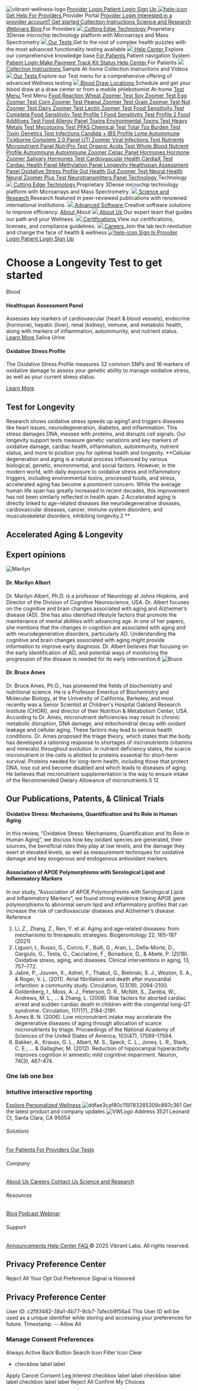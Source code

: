 [](https://vibrant-wellness.com) ![vibrant-wellness-logo](https://vibrant-wellness.com/hubfs/vibrant-wellness-logo.svg)
[ Provider Login ](https://portal.vibrant-wellness.com/#/login)
[ Patient Login ](https://vibrant-wellness.mypatienthubs.com/#/login)
[ Sign Up ](https://vibrant-wellness.com/signup)
[ ![help-icon](https://vibrant-wellness.com/hubfs/help-icon.svg) Get Help  ](https://help.vibrant-wellness.com/hc/en-us)
[ For Providers  ](https://vibrant-wellness.com/for-providers)
Provider Portal
[ Provider Login ](https://portal.vibrant-wellness.com/#/login?nav=1)
[ Interested in a provider account? Get started ](https://portal.vibrant-wellness.com/#/sign-up/whats-your-next-step)
[ Collection Instructions ](https://vibrant-wellness.com/for-patients/collection) [ Science and Research ](https://vibrant-wellness.com/technology/science-research) [ Webinars ](https://vibrant-wellness.com/resources/webinar) [ Blog ](https://vibrant-wellness.com/blog)
For Providers
[ ![](https://vibrant-wellness.com/hubfs/ComplianceGuideline.svg) Cutting Edge Technology  ](https://vibrant-wellness.com/technology/science-technology)
Proprietary 3Dense microchip technology platform with Microarrays and Mass Spectrometry
[ ![](https://vibrant-wellness.com/hubfs/HD%20Assets/Testing.svg) Our Tests  ](https://vibrant-wellness.com/tests)
Get to the root of complex health puzzles with the most advanced functionality testing available
[ ![](https://vibrant-wellness.com/hubfs/HD%20Assets/HelpCenter.svg) Help Center  ](https://help.vibrant-wellness.com/hc/en-us)
Explore our comprehensive knowledge base
[ For Patients  ](https://vibrant-wellness.com/for-patients)
Patient navigation System
[ Patient Login ](https://vibrant-wellness.mypatienthubs.com/#/login)
[ Make Payment ](https://www.vibrant-america.com/patient-nav-portal?__hstc=84994950.5872dd838f70a25ba9ee8a75451f1811.1758156476066.1758156476066.1758156476066.1&__hssc=84994950.1.1758156476066&__hsfp=784725215) [ Track Kit Status ](https://www.vibrant-america.com/patient-nav-portal?__hstc=84994950.5872dd838f70a25ba9ee8a75451f1811.1758156476066.1758156476066.1758156476066.1&__hssc=84994950.1.1758156476066&__hsfp=784725215) [ Help Center ](https://help.vibrant-wellness.com/hc/en-us)
For Patients
[ ![](https://vibrant-wellness.com/hubfs/HD%20Assets/SampleTypeInstruction.svg) Collection Instructions  ](https://vibrant-wellness.com/for-patients/collection)
Sample At-home Collection Instructions and Videos
[ ![](https://vibrant-wellness.com/hubfs/HD%20Assets/Testing.svg) Our Tests  ](https://vibrant-wellness.com/tests)
Explore our Test menu for a comprehensive offering of advanced Wellness testing
[ ![](https://vibrant-wellness.com/hubfs/HD%20Assets/BloodDrawLocations.svg) Blood Draw Locations  ](https://www.vibrant-america.com/blood-draw-maps/v2?__hstc=84994950.5872dd838f70a25ba9ee8a75451f1811.1758156476066.1758156476066.1758156476066.1&__hssc=84994950.1.1758156476066&__hsfp=784725215)
Schedule and get your blood draw at a draw center or from a mobile phlebotomist At-home
[ Test Menu  ](https://vibrant-wellness.com/tests)
Test Menu
[ Food Reaction  ](https://vibrant-wellness.com/tests/food-reaction)
[ Wheat Zoomer Test ](https://vibrant-wellness.com/tests/food-reaction/wheat-zoomer) [ Soy Zoomer Test ](https://vibrant-wellness.com/tests/food-reaction/soy-zoomer) [ Egg Zoomer Test ](https://vibrant-wellness.com/tests/food-reaction/egg-zoomer) [ Corn Zoomer Test ](https://vibrant-wellness.com/tests/food-reaction/corn-zoomer) [ Peanut Zoomer Test ](https://vibrant-wellness.com/tests/food-reaction/peanut-zoomer) [ Grain Zoomer Test ](https://vibrant-wellness.com/tests/food-reaction/grain-zoomer) [ Nut Zoomer Test ](https://vibrant-wellness.com/tests/food-reaction/nut-zoomer)
[ Dairy Zoomer Test ](https://vibrant-wellness.com/tests/food-reaction/dairy-zoomer) [ Lectin Zoomer Test ](https://vibrant-wellness.com/tests/food-reaction/lectin-zoomer) [ Food Sensitivity Test Complete ](https://vibrant-wellness.com/tests/food-reaction/food-sensitivity-complete) [ Food Sensitivity Test Profile 1 ](https://vibrant-wellness.com/tests/food-reaction/food-sensitivity-profile-1) [ Food Sensitivity Test Profile 2 ](https://vibrant-wellness.com/tests/food-reaction/food-sensitivity-profile-2) [ Food Additives Test ](https://vibrant-wellness.com/tests/food-reaction/food-additives) [ Food Allergy Panel ](https://vibrant-wellness.com/tests/food-reaction/food-allergy-panel)
[ Toxins  ](https://vibrant-wellness.com/tests/toxins)
[ Environmental Toxins Test ](https://vibrant-wellness.com/tests/toxins/environmental-toxins) [ Heavy Metals Test ](https://vibrant-wellness.com/tests/toxins/heavy-metals) [ Mycotoxins Test ](https://vibrant-wellness.com/tests/toxins/mycotoxins) [ PFAS Chemical Test ](https://vibrant-wellness.com/tests/toxins/pfas-chemical) [ Total Tox Burden Test ](https://vibrant-wellness.com/tests/toxins/total-tox-burden) [ Toxin Genetics Test ](https://vibrant-wellness.com/tests/toxins/toxin-genetics)
[ Infections  ](https://vibrant-wellness.com/tests/infections)
[ Candida + IBS Profile ](https://vibrant-wellness.com/tests/infections/candida-ibs-profile) [ Lyme Autoimmune ](https://vibrant-wellness.com/tests/infections/lyme-autoimmune) [ Tickborne Complete 2.0 Panel ](https://vibrant-wellness.com/tests/infections/tickborne-disease) [ UTI Zoomer ](https://vibrant-wellness.com/tests/infections/uti-zoomer) [ Viral Infections Test ](https://vibrant-wellness.com/tests/infections/viral-infections)
[ Nutrients  ](https://vibrant-wellness.com/tests/nutrients)
[ Micronutrient Panel ](https://vibrant-wellness.com/tests/nutrients/micronutrient-panel) [ NutriPro Test ](https://vibrant-wellness.com/tests/nutrients/nutripro) [ Organic Acids Test ](https://vibrant-wellness.com/tests/nutrients/organic-acids) [ Whole Blood Nutrient Profile ](https://vibrant-wellness.com/tests/nutrients/whole-blood-nutrient-profile)
[ Autoimmune  ](https://vibrant-wellness.com/tests/autoimmune)
[ Autoimmune Zoomer ](https://vibrant-wellness.com/tests/autoimmune/autoimmune-zoomer) [ Celiac Panel ](https://vibrant-wellness.com/tests/autoimmune/celiac-panel)
[ Hormones  ](https://vibrant-wellness.com/tests/hormones)
[ Hormone Zoomer ](https://vibrant-wellness.com/tests/hormones/hormone-zoomer) [ Salivary Hormones Test ](https://vibrant-wellness.com/tests/hormones/salivary-hormone)
[ Cardiovascular Health  ](https://vibrant-wellness.com/tests/cardiovascular-health)
[ CardiaX Test ](https://vibrant-wellness.com/tests/cardiovascular/cardia-x) [ Cardiac Health Panel ](https://vibrant-wellness.com/tests/cardiovascular/cardiac-health-panel) [ Methylation Panel ](https://vibrant-wellness.com/tests/cardiovascular/methylation-panel)
[ Longevity  ](https://vibrant-wellness.com/tests/longevity)
[ Healthspan Assessment Panel ](https://vibrant-wellness.com/tests/longevity/healthspan-assessment-panel) [ Oxidative Stress Profile ](https://vibrant-wellness.com/tests/longevity/oxidative-stress-profile)
[ Gut Health  ](https://vibrant-wellness.com/tests/gut-health)
[ Gut Zoomer Test ](https://vibrant-wellness.com/tests/gut-health/gut-zoomer)
[ Neural Health  ](https://vibrant-wellness.com/tests/neural-health)
[ Neural Zoomer Plus Test ](https://vibrant-wellness.com/tests/neural-health/neural-zoomer-plus) [ Neurotransmitters Panel ](https://vibrant-wellness.com/tests/neural-health/neurotransmitters-panel)
[ Technology  ](https://vibrant-wellness.com/technology/science-technology)
Technology
[ ![](https://vibrant-wellness.com/hubfs/ComplianceGuideline.svg) Cutting Edge Technology  ](https://vibrant-wellness.com/technology/science-technology)
Proprietary 3Dense microchip technology platform with Microarrays and Mass Spectrometry.
[ ![](https://vibrant-wellness.com/hubfs/HD%20Assets/ScienceandResearch.svg) Science and Research  ](https://vibrant-wellness.com/technology/science-research)
Research featured in peer-reviewed publications with renowned international institutions.
[ ![](https://vibrant-wellness.com/hubfs/HD%20Assets/AdvanceSoftware.svg) Advanced Software  ](https://vibrant-wellness.com/technology/advanced-software)
Creative software solutions to improve efficiency.
[ About  ](https://vibrant-wellness.com/about-us)
About
[ ![](https://vibrant-wellness.com/hubfs/HD%20Assets/AboutUs.svg) About Us  ](https://vibrant-wellness.com/about-us)
Our expert team that guides our path and your Wellness.
[ ![](https://vibrant-wellness.com/hubfs/HD%20Assets/Certificate.svg) Certifications  ](https://vibrant-wellness.com/resources/certifications)
View our certifications, licenses, and compliance guidelines.
[ ![](https://vibrant-wellness.com/hubfs/HD%20Assets/Career.svg) Careers  ](https://vibrant-wellness.com/career)
Join the lab tech revolution and change the face of health & wellness
[ ![help-icon](https://vibrant-wellness.com/hubfs/help-icon.svg) ](https://help.vibrant-wellness.com/hc/en-us)
[ Sign In  ](https://vibrant-wellness.com/tests/longevity)
[ Provider Login ](https://portal.vibrant-wellness.com/#/login)
[ Patient Login ](https://vibrant-wellness.mypatienthubs.com/#/login)
[ Sign Up ](https://vibrant-wellness.com/signup)
#  Choose a Longevity Test to get started
Blood
####  Healthspan Assessment Panel
Assesses key markers of cardiovascular (heart & blood vessels), endocrine (hormone), hepatic (liver), renal (kidney), immune, and metabolic health, along with markers of inflammation, autoimmunity, and nutrient status.
[ Learn More ](https://vibrant-wellness.com/tests/longevity/healthspan-assessment-panel)
Saliva
Urine
####  Oxidative Stress Profile
The Oxidative Stress Profile measures 32 common SNPs and 16 markers of oxidative damage to assess your genetic ability to manage oxidative stress, as well as your current stress status.


[ Learn More ](https://vibrant-wellness.com/tests/longevity/oxidative-stress-profile)
##  Test for Longevity
Research shows oxidative stress speeds up aging1 and triggers diseases like heart issues, neurodegeneration, diabetes, and inflammation. This stress damages DNA, messes with proteins, and disrupts cell signals.
Our longevity support tests measure genetic variations and key markers of oxidative damage, cardiac health, inflammation, autoimmunity, nutrient status, and more to position you for optimal health and longevity.
**Cellular degeneration and aging is a natural process influenced by various biological, genetic, environmental, and social factors. However, in the modern world, with daily exposure to oxidative stress and inflammatory triggers, including environmental toxins, processed foods, and stress, accelerated aging has become a prominent concern. While the average human life span has greatly increased in recent decades, this improvement has not been similarly reflected in health span. 2 Accelerated aging is directly linked to age-related diseases like neurodegenerative diseases, cardiovascular diseases, cancer, immune system disorders, and musculoskeletal disorders, inhibiting longevity.2 **
##  Accelerated Aging & Longevity
##  Expert opinions
![Marilyn](https://vibrant-wellness.com/hs-fs/hubfs/Category/Marilyn.webp?width=376&height=299&name=Marilyn.webp)
####  Dr. Marilyn Albert
Dr. Marilyn Albert, Ph.D. is a professor of Neurology at Johns Hopkins, and Director of the Division of Cognitive Neuroscience, USA. Dr. Albert focuses on the cognitive and brain changes associated with aging and Alzheimer’s disease (AD). She has also identified lifestyle factors that promote the maintenance of mental abilities with advancing age. In one of her papers, she mentions that the changes in cognition are associated with aging and with neurodegenerative disorders, particularly AD. Understanding the cognitive and brain changes associated with aging might provide information to improve early diagnosis. Dr. Albert believes that focusing on the early identification of AD, and potential ways of monitoring the progression of the disease is needed for its early intervention.6
![Bruce](https://vibrant-wellness.com/hs-fs/hubfs/Category/Bruce.webp?width=328&height=436&name=Bruce.webp)
####  Dr. Bruce Ames
Dr. Bruce Ames, Ph.D., has pioneered the fields of biochemistry and nutritional science. He is a Professor Emeritus of Biochemistry and Molecular Biology, at the University of California, Berkeley, and most recently was a Senior Scientist at Children's Hospital Oakland Research Institute (CHORI), and director of their Nutrition & Metabolism Center, USA. According to Dr. Ames, micronutrient deficiencies may result in chronic metabolic disruption, DNA damage, and mitochondrial decay with oxidant leakage and cellular aging. These factors may lead to serious health conditions. Dr. Ames proposed the triage theory, which states that the body has developed a rationing response to shortages of micronutrients (vitamins and minerals) throughout evolution. In nutrient deficiency states, the scarce micronutrient in the cells is allotted to proteins essential for short-term survival. Proteins needed for long-term health, including those that protect DNA, lose out and become disabled and which leads to diseases of aging. He believes that micronutrient supplementation is the way to ensure intake of the Recommended Dietary Allowance of micronutrients.5
12
##  Our Publications, Patents, & Clinical Trials
####  Oxidative Stress: Mechanisms, Quantification and Its Role in Human Aging
In this review, “Oxidative Stress: Mechanisms, Quantification and Its Role in Human Aging”, we discuss how key oxidant species are generated, their sources, the beneficial roles they play at low levels, and the damage they exert at elevated levels, as well as measurement techniques for oxidative damage and key exogenous and endogenous antioxidant markers.
####  Association of APOE Polymorphisms with Serological Lipid and Inflammatory Markers
In our study, “Association of APOE Polymorphisms with Serological Lipid and Inflammatory Markers”, we found strong evidence linking APOE gene polymorphisms to abnormal serum lipid and inflammatory profiles that can increase the risk of cardiovascular diseases and Alzheimer’s disease.
Reference
1. Li, Z., Zhang, Z., Ren, Y. et al. Aging and age‐related diseases: from mechanisms to therapeutic strategies. Biogerontology 22, 165–187 (2021)
2. Liguori, I., Russo, G., Curcio, F., Bulli, G., Aran, L., Della-Morte, D., Gargiulo, G., Testa, G., Cacciatore, F., Bonaduce, D., & Abete, P. (2018). Oxidative stress, aging, and diseases. Clinical interventions in aging, 13, 757–772.
3. Jabre, P., Jouven, X., Adnet, F., Thabut, G., Bielinski, S. J., Weston, S. A., & Roger, V. L. (2011). Atrial fibrillation and death after myocardial infarction: a community study. Circulation, 123(19), 2094-2100.
4. Goldenberg, I., Moss, A. J., Peterson, D. R., McNitt, S., Zareba, W., Andrews, M. L., ... & Zhang, L. (2008). Risk factors for aborted cardiac arrest and sudden cardiac death in children with the congenital long-QT syndrome. Circulation, 117(17), 2184-2191.
5. Ames B. N. (2006). Low micronutrient intake may accelerate the degenerative diseases of aging through allocation of scarce micronutrients by triage. Proceedings of the National Academy of Sciences of the United States of America, 103(47), 17589–17594.
6. Bakker, A., Krauss, G. L., Albert, M. S., Speck, C. L., Jones, L. R., Stark, C. E., ... & Gallagher, M. (2012). Reduction of hippocampal hyperactivity improves cognition in amnestic mild cognitive impairment. Neuron, 74(3), 467-474.
###  One lab one box
###  Intuitive interactive reporting
[ Explore Personalized Wellness ](https://vibrant-wellness.com/signup)
![ddfae3caf80c119783285309c897c361](https://vibrant-wellness.com/hs-fs/hubfs/ddfae3caf80c119783285309c897c361.png?width=684&height=600&name=ddfae3caf80c119783285309c897c361.png)
Get the latest product and company updates
![VWLogo](https://vibrant-wellness.com/hubfs/HD%20Assets/VWLogo.svg)
[ ](https://www.instagram.com/vibrantlabs) [ ](https://x.com/vibrantlabs1?lang=en) [ ](https://www.facebook.com/VibrantAmerica/) [ ](https://www.youtube.com/@VibrantWellnessLabs) [ ](https://www.linkedin.com/company/vibrantwellness)
Address
3521 Leonard Ct, Santa Clara, CA 95054
######  Solutions
[ For Patients ](https://vibrant-wellness.com/for-patients) [ For Providers ](https://vibrant-wellness.com/for-providers) [ Our Tests ](https://vibrant-wellness.com/tests)
######  Company
[ About Us ](https://vibrant-wellness.com/about-us) [ Careers ](https://vibrant-wellness.com/career) [ Contact Us ](https://vibrant-wellness.com/contact-us) [ Science and Research ](https://vibrant-wellness.com/technology/science-research)
######  Resources
[ Blog ](https://vibrant-wellness.com/blog) [ Podcast ](https://vibrant-wellness.com/podcast) [ Webinar ](https://vibrant-wellness.com/resources/webinar)
######  Support
[ Announcements ](https://vibrant-wellness.com/resources/announcements) [ Help Center ](https://help.vibrant-wellness.com/hc/en-us) [ FAQ ](https://help.vibrant-wellness.com/hc/en-us/categories/10029267716635-FAQs)
© 2025 Vibrant Labs. All rights reserved.
## Privacy Preference Center
Reject All
Your Opt Out Preference Signal is Honored
## Privacy Preference Center
User ID:  c2f93482-38a1-4b77-9cb7-7afecb9f56a4
This User ID will be used as a unique identifier while storing and accessing your preferences for future.
Timestamp:  --
Allow All
###  Manage Consent Preferences
Always Active
Back Button
Search Icon
Filter Icon
Clear
  * checkbox label label


Apply Cancel
Consent Leg.Interest
checkbox label label
checkbox label label
checkbox label label
Reject All Confirm My Choices